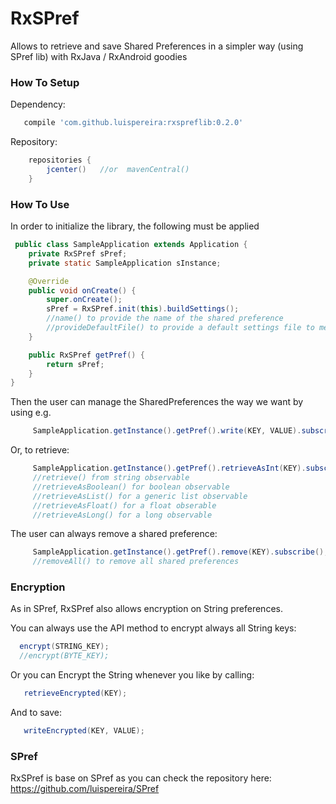 # RxSPref #

Allows to retrieve and save Shared Preferences in a simpler way (using SPref lib) with RxJava / RxAndroid goodies

### How To Setup 

Dependency:

```groovy 
   compile 'com.github.luispereira:rxspreflib:0.2.0'
```

Repository:
```groovy 
    repositories {
        jcenter()   //or  mavenCentral()
    }
```  

### How To Use 
 
 In order to initialize the library, the following must be applied
 
```java 
 public class SampleApplication extends Application {
    private RxSPref sPref;
    private static SampleApplication sInstance;

    @Override
    public void onCreate() {
        super.onCreate();
        sPref = RxSPref.init(this).buildSettings();
        //name() to provide the name of the shared preference
        //provideDefaultFile() to provide a default settings file to merge without overriding
    }

    public RxSPref getPref() {
        return sPref;
    }
}
```
 
 Then the user can manage the SharedPreferences the way we want by using e.g.
 
```java 
     SampleApplication.getInstance().getPref().write(KEY, VALUE).subscribe();
```
 
 Or, to retrieve:
 
```java 
     SampleApplication.getInstance().getPref().retrieveAsInt(KEY).subscribe();
     //retrieve() from string observable
     //retrieveAsBoolean() for boolean observable 
     //retrieveAsList() for a generic list observable
     //retrieveAsFloat() for a float obserable
     //retrieveAsLong() for a long observable
```
 
 The user can always remove a shared preference:
 
```java 
     SampleApplication.getInstance().getPref().remove(KEY).subscribe();
     //removeAll() to remove all shared preferences 
```
 
### Encryption ###

As in SPref, RxSPref also allows encryption on String preferences. 

You can always use the API method to encrypt always all String keys:

```java
  encrypt(STRING_KEY);
  //encrypt(BYTE_KEY);
```

Or you can Encrypt the String whenever you like by calling:
```java
   retrieveEncrypted(KEY); 
```

And to save:
```java
   writeEncrypted(KEY, VALUE);
```

### SPref ###
RxSPref is base on SPref as you can check the repository here: 
https://github.com/luispereira/SPref